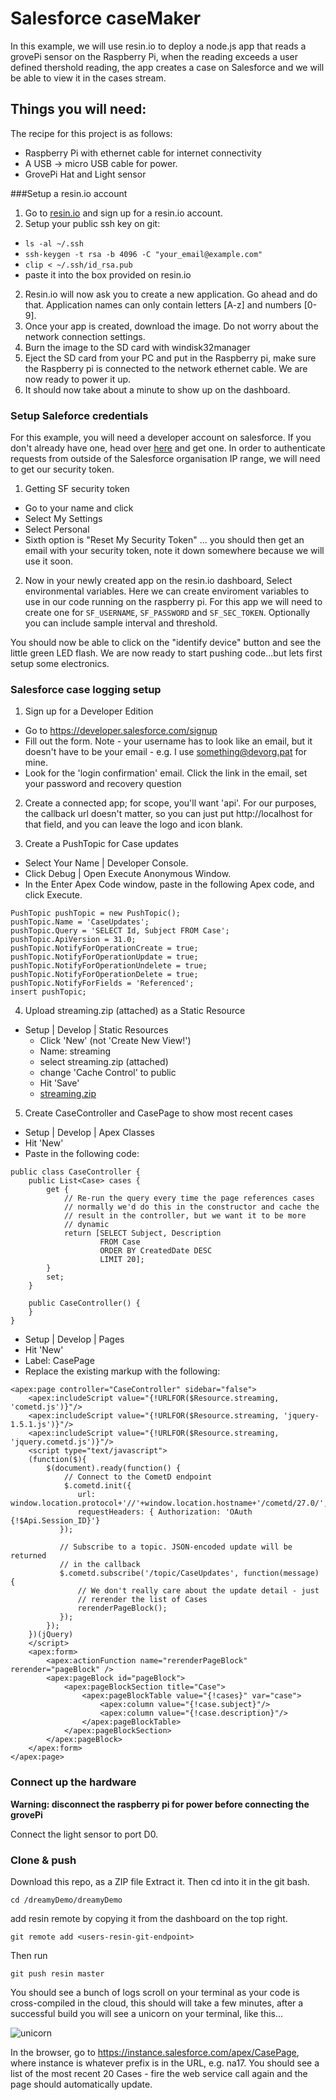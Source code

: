 # Salesforce caseMaker

In this example, we will use resin.io to deploy a node.js app that reads a grovePi sensor on the Raspberry Pi, when the reading exceeds a user defined thershold reading, the app creates a case on Salesforce and we will be able to view it in the cases stream.

## Things you will need:

The recipe for this project is as follows:

* Raspberry Pi with ethernet cable for internet connectivity
* A USB -> micro USB cable for power.
* GrovePi Hat and Light sensor

###Setup a resin.io account
1. Go to [resin.io](https://dashboard.resin.io/signup) and sign up for a resin.io account.
1. Setup your public ssh key on git:
  * ```ls -al ~/.ssh```
  * ```ssh-keygen -t rsa -b 4096 -C "your_email@example.com"```
  * ```clip < ~/.ssh/id_rsa.pub```
  * paste it into the box provided on resin.io

2. Resin.io will now ask you to create a new application. Go ahead and do that. Application names can only contain letters [A-z] and numbers [0-9].
3. Once your app is created, download the image. Do not worry about the network connection settings.
4. Burn the image to the SD card with windisk32manager
5. Eject the SD card from your PC and put in the Raspberry pi, make sure the Raspberry pi is connected to the network ethernet cable. We are now ready to power it up.
6. It should now take about a minute to show up on the dashboard.


### Setup Saleforce credentials
For this example, you will need a developer account on salesforce. If you don't already have one, head over [here](https://login.salesforce.com/) and get one.
In order to authenticate requests from outside of the Salesforce organisation IP range, we will need to get our security token.

1. Getting SF security token
 + Go to your name and click
 + Select My Settings
 + Select Personal
 + Sixth option is "Reset My Security Token"
... you should then get an email with your security token, note it down somewhere because we will use it soon.

2. Now in your newly created app on the resin.io dashboard, Select environmental variables. Here we can create enviroment variables to use in our code running on the raspberry pi. For this app we will need to create one for `SF_USERNAME`, `SF_PASSWORD` and `SF_SEC_TOKEN`. Optionally you can include sample interval and threshold.

You should now be able to click on the "identify device" button and see the little green LED flash. We are now ready to start pushing code...but lets first setup some electronics.

### Salesforce case logging setup
1. Sign up for a Developer Edition
 - Go to https://developer.salesforce.com/signup
 - Fill out the form. Note - your username has to look like an email, but it doesn't have to be your email - e.g. I use something@devorg.pat for mine.
 - Look for the 'login confirmation' email. Click the link in the email, set your password and recovery question

2. Create a connected app; for scope, you'll want 'api'. For our purposes, the callback url doesn't matter, so you can just put http://localhost for that field, and you can leave the logo and icon blank.

3. Create a PushTopic for Case updates

 - Select Your Name | Developer Console.
 - Click Debug | Open Execute Anonymous Window.
 - In the Enter Apex Code window, paste in the following Apex code, and click Execute.

```
PushTopic pushTopic = new PushTopic();
pushTopic.Name = 'CaseUpdates';
pushTopic.Query = 'SELECT Id, Subject FROM Case';
pushTopic.ApiVersion = 31.0;
pushTopic.NotifyForOperationCreate = true;
pushTopic.NotifyForOperationUpdate = true;
pushTopic.NotifyForOperationUndelete = true;
pushTopic.NotifyForOperationDelete = true;
pushTopic.NotifyForFields = 'Referenced';
insert pushTopic;
```

4. Upload streaming.zip (attached) as a Static Resource
 - Setup | Develop | Static Resources
   - Click 'New' (not 'Create New View!')
   - Name: streaming
   - select streaming.zip (attached)
   - change 'Cache Control' to public
   - Hit 'Save'
   - [streaming.zip](https://dl.dropboxusercontent.com/u/9795699/streaming.zip "streaming.zip")

5. Create CaseController and CasePage to show most recent cases
 - Setup | Develop | Apex Classes
 - Hit 'New'
 - Paste in the following code:

```
public class CaseController {
    public List<Case> cases {
        get {
            // Re-run the query every time the page references cases
            // normally we'd do this in the constructor and cache the
            // result in the controller, but we want it to be more
            // dynamic
            return [SELECT Subject, Description
                    FROM Case
                    ORDER BY CreatedDate DESC
                    LIMIT 20];
        }
        set;
    }

    public CaseController() {
    }
}
```

 - Setup | Develop | Pages
 - Hit 'New'
 - Label: CasePage
 - Replace the existing markup with the following:

```
<apex:page controller="CaseController" sidebar="false">
    <apex:includeScript value="{!URLFOR($Resource.streaming, 'cometd.js')}"/>
    <apex:includeScript value="{!URLFOR($Resource.streaming, 'jquery-1.5.1.js')}"/>
    <apex:includeScript value="{!URLFOR($Resource.streaming, 'jquery.cometd.js')}"/>
    <script type="text/javascript">
    (function($){
        $(document).ready(function() {
            // Connect to the CometD endpoint
            $.cometd.init({
               url: window.location.protocol+'//'+window.location.hostname+'/cometd/27.0/',
               requestHeaders: { Authorization: 'OAuth {!$Api.Session_ID}'}
           });

           // Subscribe to a topic. JSON-encoded update will be returned
           // in the callback
           $.cometd.subscribe('/topic/CaseUpdates', function(message) {
               // We don't really care about the update detail - just
               // rerender the list of Cases
               rerenderPageBlock();
           });
        });
    })(jQuery)
    </script>
    <apex:form>
        <apex:actionFunction name="rerenderPageBlock" rerender="pageBlock" />
        <apex:pageBlock id="pageBlock">
            <apex:pageBlockSection title="Case">
                <apex:pageBlockTable value="{!cases}" var="case">
                    <apex:column value="{!case.subject}"/>
                    <apex:column value="{!case.description}"/>
                </apex:pageBlockTable>
            </apex:pageBlockSection>
        </apex:pageBlock>
    </apex:form>
</apex:page>
```

### Connect up the hardware

**Warning: disconnect the raspberry pi for power before connecting the grovePi**

Connect the light sensor to port D0.

### Clone & push
Download this repo, as a ZIP file
Extract it. Then cd into it in the git bash.

```
cd /dreamyDemo/dreamyDemo
``` 

add resin remote by copying it from the dashboard on the top right. 

```
git remote add <users-resin-git-endpoint>
``` 

Then run

```git push resin master```

You should see a bunch of logs scroll on your terminal as your code is cross-compiled in the cloud, this should will take a few minutes, after a successful build you will see a unicorn on your terminal, like this...

![unicorn](/docs/images/unicorn.png)

In the browser, go to https://instance.salesforce.com/apex/CasePage, where instance is whatever prefix is in the URL, e.g. na17. You should see a list of the most recent 20 Cases - fire the web service call again and the page should automatically update.
